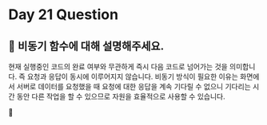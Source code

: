 # Day 21 Question



## :memo: 비동기 함수에 대해 설명해주세요.

현재 실행중인 코드의 완료 여부와 무관하게 즉시 다음 코드로 넘어가는 것을 의미합니다. 즉 요청과 응답이 동시에 이루어지지 않습니다. 비동기 방식이 필요한 이유는 화면에서 서버로 데이터를 요청했을 때 요청에 대한 응답을 계속 기다릴 수 없으니 기다리는 시간 동안 다른 작업을 할 수 있으므로 자원을 효율적으로 사용할 수 있습니다.

:rocket:

